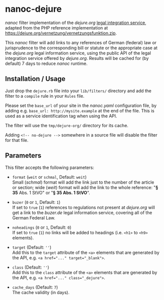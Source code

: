 # nanoc-dejure

*nanoc* filter implementation of the *dejure.org*
[legal integration service](https://dejure.org/vernetzung.html),
adapted from the PHP reference implementation
at <https://dejure.org/vernetzung/vernetzungsfunktion.zip>.

This *nanoc* filter will add links to any references of German
(federal) law or jurisprudence to the corresponding bill or statute
or the appropriate case at the *dejure.org* legal information
service, using the public API of the legal integration service offered
by *dejure.org*. Results will be cached for (by default) 7 days to
reduce *nanoc* runtime.

## Installation / Usage

Just drop the `dejure.rb` file into your `lib/filters/` directory and
add the filter to a `compile` rule in your `Rules` file.

Please set the `base_url` of your site in the *nanoc.yaml*
configuration file, by adding e.g. `base_url: http://mysite.example`
at the end of the file. This is used as a service identification tag
when using the API.

The filter will use the `tmp/dejure-org/` directory for its cache.

Adding `<!-- no-dejure -->` somewhere in a source file will disable
the filter for that file.

## Parameters

This filter accepts the following parameters:

* `format` (`weit` or `schmal`, Default: `weit`)  
  Small (*schmal*) format will add the link just to the number of the
  article or section; wide (*weit*) format will add the link to the
  whole reference: "**§ 35** Abs. 1 StVO" or "**§ 35 Abs. 1 StVO**".

* `buzer` (`0` or `1`, Default: `1`)  
  If set to `true` (`1`) references to regulations not present at
  *dejure.org* will get a link to the *buzer.de* legal information
  service, covering all of the German Federal Law.

* `noheadings` (`0` or `1`, Default: `0`)  
  If set to `true` (`1`) no links will be added to headings
  (i.e. `<h1>` to `<h9>` elements).

* `target` (Default: `''`)  
  Add this to the `target` attribute of the `<a>` elements that are
  generated by the API, e.g. `<a href="..." target="_blank">`.

* `class` (Default: `''`)  
  Add this to the `class` attribute of the `<a>` elements that are
  generated by the API, e.g. `<a href="..." class="_dejure">`.

* `cache_days` (Default: `7`)  
  The cache validity (in days).
